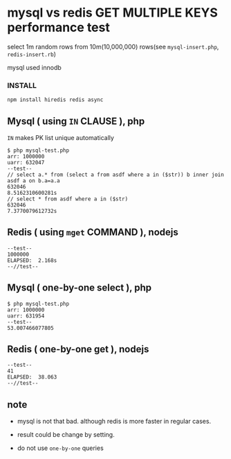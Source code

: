 # mysql vs redis GET MULTIPLE KEYS performance test

select 1m random rows from 10m(10,000,000) rows(see `mysql-insert.php`, `redis-insert.rb`)

mysql used innodb

### INSTALL

	npm install hiredis redis async

## Mysql ( using `IN` CLAUSE ), php

`IN` makes PK list unique automatically

	$ php mysql-test.php
	arr: 1000000
	uarr: 632047
	--test--
	// select a.* from (select a from asdf where a in ($str)) b inner join asdf a on b.a=a.a
	632046
	8.5162310600281s
	// select * from asdf where a in ($str)
	632046
	7.3770079612732s

## Redis ( using `mget` COMMAND ), nodejs

	--test--
	1000000
	ELAPSED:  2.168s
	--//test--

## Mysql ( one-by-one select ), php

	$ php mysql-test.php
	arr: 1000000
	uarr: 631954
	--test--
	53.007466077805

## Redis ( one-by-one get ), nodejs

	--test--
	41
	ELAPSED:  38.063
	--//test--

## note

- mysql is not that bad. although redis is more faster in regular cases.

- result could be change by setting.

- do not use `one-by-one` queries
